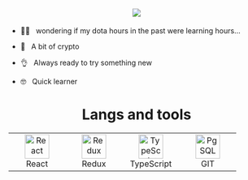 <h1 align="center">
    <img src="https://readme-typing-svg.herokuapp.com?font=Roboto+Condensed&weight=600&size=22&duration=3000&pause=1000&color=DFDFDF&background=1D7AFF00&width=500&height=40&lines=__+Hey!+Glad+to+see+you+here+__">
</h1>


- 👼🏻 &nbsp; wondering if my dota hours in the past were learning hours...

- 🙈 &nbsp; A bit of crypto

- 👌 &nbsp; Always ready to try something new

- 🤓 &nbsp; Quick learner


<h1 align="center"><b>Langs and tools</b></h1>

<table align="center">
  <tr>
    <td align="center" width="96">
        <img src="https://upload.wikimedia.org/wikipedia/commons/thumb/a/a7/React-icon.svg/1024px-React-icon.svg.png?20220125121207" width="48" height="48" alt="React" />
        <br>React
    </td>
      <td align="center" width="96">
        <img src="https://img.icons8.com/?size=512&id=jD-fJzVguBmw&format=png" width="48" height="48" alt="Redux" />
        <br>Redux
    </td>
    <td align="center" width="96">
        <img src="https://img.icons8.com/color/512/typescript" width="48" height="48" alt="TypeScript" />
        <br>TypeScript
    </td>
    <td align="center" width="96">
        <img src="https://tproger.ru/s3/uploads/2020/12/git_guide_for_beginners-cover-icon-original.png" width="48" height="48" alt="PgSQL" />
        <br>GIT
    </td>
  </tr>
<!---
darkystacks/darkystacks is a ✨ special ✨ repository because its `README.md` (this file) appears on your GitHub profile.
You can click the Preview link to take a look at your changes.
--->
